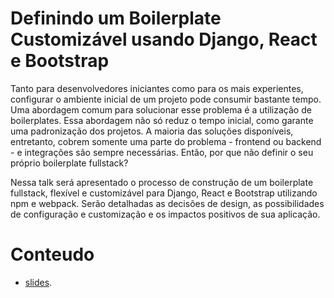 Definindo um Boilerplate Customizável usando Django, React e Bootstrap
========================

Tanto para desenvolvedores iniciantes como para os mais experientes, configurar o ambiente inicial de um projeto pode consumir bastante tempo. Uma abordagem comum para solucionar esse problema é a utilização de boilerplates. Essa abordagem não só reduz o tempo inicial, como garante uma padronização dos projetos. A maioria das soluções disponíveis, entretanto, cobrem somente uma parte do problema - frontend ou backend - e integrações são sempre necessárias. Então, por que não definir o seu próprio boilerplate fullstack?

Nessa talk será apresentado o processo de construção de um boilerplate fullstack, flexível e customizável para Django, React e Bootstrap utilizando npm e webpack. Serão detalhadas as decisões de design, as possibilidades de configuração e customização e os impactos positivos de sua aplicação.

# Conteudo

- [slides](http://www.vinta.com.br/blog/2016/python-brasil12-talks/#boilerplate).
